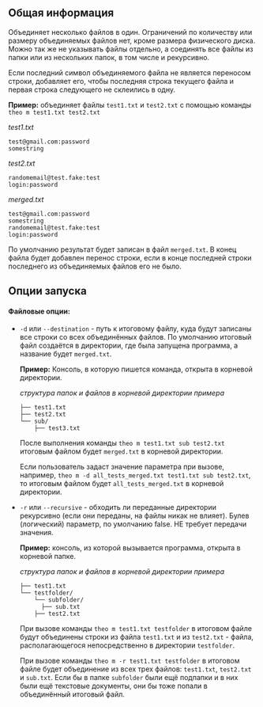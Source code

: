 ## Общая информация

Объединяет несколько файлов в один. Ограничений по количеству или размеру объединяемых файлов нет, кроме размера физического диска. Можно так же не указывать файлы отдельно, а соединять все файлы из папки или из нескольких папок, в том числе и рекурсивно.

Если последний символ объединяемого файла не является переносом строки, добавляет его, чтобы последняя строка текущего файла и первая строка следующего не склеились в одну.

**Пример:** объединяет файлы `test1.txt` и `test2.txt` с помощью команды `theo m test1.txt test2.txt`

*test1.txt*

```
test@gmail.com:password
somestring
```

*test2.txt*

```
randomemail@test.fake:test
login:password
```

*merged.txt*

```
test@gmail.com:password
somestring
randomemail@test.fake:test
login:password

```

По умолчанию результат будет записан в файл `merged.txt`. В конец файла будет добавлен перенос строки, если в конце последней строки последнего из объединяемых файлов его не было.



## Опции запуска

#### Файловые опции:

- `-d` или `--destination` - путь к итоговому файлу, куда будут записаны все строки со всех объединённых файлов. По умолчанию итоговый файл создаётся в директории, где была запущена программа, а название будет `merged.txt`.

  **Пример:** Консоль, в которую пишется команда, открыта в корневой директории.

  *структура папок и файлов в корневой директории примера*

  ```
  ├── test1.txt
  ├── test2.txt
  └── sub/                   
      ├── test3.txt 
  ```

  После выполнения команды `theo m test1.txt sub test2.txt` итоговым файлом будет `merged.txt` в корневой директории.

  Если пользователь задаст значение параметра при вызове, например, `theo m -d all_tests_merged.txt test1.txt sub test2.txt`, то итоговым файлом будет `all_tests_merged.txt` в корневой директории.

  

- `-r` или `--recursive` - обходить ли переданные директории рекурсивно (если они переданы, на файлы никак не влияет). Булев (логический) параметр, по умолчанию false. НЕ требует передачи значения.

  **Пример:** консоль, из которой вызывается программа, открыта в корневой папке.

  *структура папок и файлов в корневой директории примера*

  ```
  ├── test1.txt            
  └── testfolder/                   
      └── subfolder/
      	├── sub.txt
      ├── test2.txt 
  ```

  При вызове команды `theo m test1.txt testfolder` в итоговом файле будут объединены строки из файла `test1.txt` и из `test2.txt` - файла, располагающегося непосредственно в директории `testfolder`.

  При вызове команды `theo m -r test1.txt testfolder` в итоговом файле будет объединение из всех трех файлов: `test1.txt`, `test2.txt` и `sub.txt`. Если бы в папке `subfolder` были ещё подпапки и в них были ещё текстовые документы, они бы тоже попали в объединённый итоговый файл.